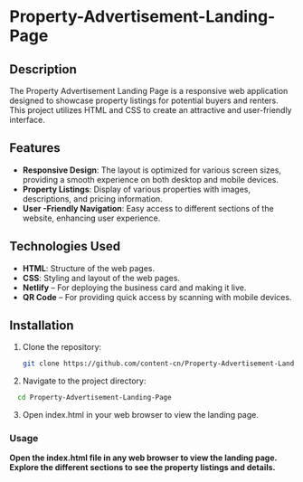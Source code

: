 # Property-Advertisement-Landing-Page

## Description

The Property Advertisement Landing Page is a responsive web application designed to showcase property listings for potential buyers and renters. This project utilizes HTML and CSS to create an attractive and user-friendly interface.

## Features

- **Responsive Design**: The layout is optimized for various screen sizes, providing a smooth experience on both desktop and mobile devices.
- **Property Listings**: Display of various properties with images, descriptions, and pricing information.
- **User  -Friendly Navigation**: Easy access to different sections of the website, enhancing user experience.

## Technologies Used

- **HTML**: Structure of the web pages.
- **CSS**: Styling and layout of the web pages.
- **Netlify** – For deploying the business card and making it live.  
- **QR Code** – For providing quick access by scanning with mobile devices.

## Installation

1. Clone the repository:
   ```bash
   git clone https://github.com/content-cn/Property-Advertisement-Landing-Page.git
   ```
2. Navigate to the project directory:
 ```bash
   cd Property-Advertisement-Landing-Page
   ```
3. Open index.html in your web browser to view the landing page.
### Usage
**Open the index.html file in any web browser to view the landing page.**
**Explore the different sections to see the property listings and details.**
